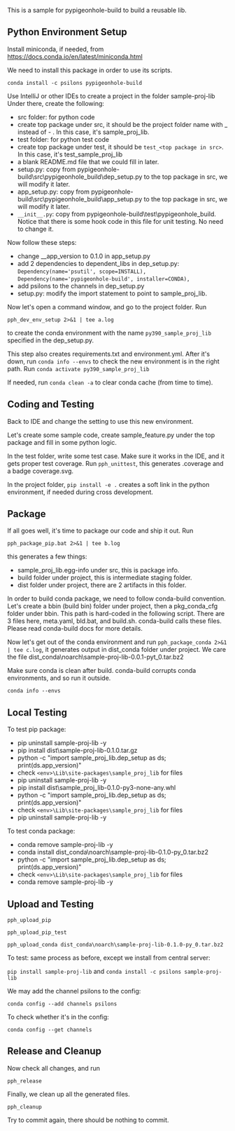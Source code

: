 This is a sample for pypigeonhole-build to build a reusable lib.

## Python Environment Setup

Install miniconda, if needed, from https://docs.conda.io/en/latest/miniconda.html

We need to install this package in order to use its scripts.

```conda install -c psilons pypigeonhole-build```

Use IntelliJ or other IDEs to create a project in the folder sample-proj-lib
Under there, create the following:

- src folder: for python code
- create top package under src, it should be the project folder name 
  with _ instead of - . In this case, it's sample_proj_lib.
- test folder: for python test code
- create top package under test, it should be ```test_<top package in src>```.
  In this case, it's test_sample_proj_lib
- a blank README.md file that we could fill in later.
- setup.py: copy from pypigeonhole-build\src\pypigeonhole_build\dep_setup.py 
  to the top package in src, we will modify it later.
- app_setup.py: copy from pypigeonhole-build\src\pypigeonhole_build\app_setup.py 
  to the top package in src, we will modify it later.
- ```__init__.py```: copy from pypigeonhole-build\test\pypigeonhole_build\.
  Notice that there is some hook code in this file for unit testing. No need
  to change it.

Now follow these steps:
- change __app_version to 0.1.0 in app_setup.py
- add 2 dependencies to dependent_libs in dep_setup.py:  
    ```Dependency(name='psutil', scope=INSTALL),```     
    ```Dependency(name='pypigeonhole-build', installer=CONDA),```
- add psilons to the channels in dep_setup.py 
- setup.py: modify the import statement to point to sample_proj_lib.

Now let's open a command window, and go to the project folder. Run 

```pph_dev_env_setup 2>&1 | tee a.log```

to create the conda environment with the name ```py390_sample_proj_lib``` 
specified in the dep_setup.py.

This step also creates requirements.txt and environment.yml. After it's down,
run ```conda info --envs``` to check the new environment is in the right path.
Run ```conda activate py390_sample_proj_lib```

If needed, run ```conda clean -a``` to clear conda cache (from time to time).

## Coding and Testing
Back to IDE and change the setting to use this new environment.

Let's create some sample code, create sample_feature.py under the top package 
and fill in some python logic. 

In the test folder, write some test case. Make sure it works in the IDE, and
it gets proper test coverage. 
Run ```pph_unittest```, this generates .coverage and a badge coverage.svg.

In the project folder, ```pip install -e .``` creates a soft link in the
python environment, if needed during cross development.


## Package

If all goes well, it's time to package our code and ship it out. Run 

```pph_package_pip.bat 2>&1 | tee b.log``` 

this generates a few things:
- sample_proj_lib.egg-info under src, this is package info.
- build folder under project, this is intermediate staging folder.
- dist folder under project, there are 2 artifacts in this folder.

In order to build conda package, we need to follow conda-build convention.
Let's create a bbin (build bin) folder under project, then a pkg_conda_cfg
folder under bbin. This path is hard-coded in the following script. There
are 3 files here, meta.yaml, bld.bat, and build.sh. conda-build calls these
files. Please read conda-build docs for more details.

Now let's get out of the conda environment and run 
```pph_package_conda 2>&1 | tee c.log```, 
it generates output in dist_conda folder under project. We care the file 
dist_conda\noarch\sample-proj-lib-0.0.1-pyt_0.tar.bz2

Make sure conda is clean after build. conda-build corrupts conda environments,
and so run it outside.

```conda info --envs```

## Local Testing

To test pip package:
- pip uninstall sample-proj-lib -y  
- pip install dist\sample-proj-lib-0.1.0.tar.gz  
- python -c "import sample_proj_lib.dep_setup as ds; print(ds.app_version)"
- check ```<env>\Lib\site-packages\sample_proj_lib``` for files
- pip uninstall sample-proj-lib -y
- pip install dist\sample_proj_lib-0.1.0-py3-none-any.whl
- python -c "import sample_proj_lib.dep_setup as ds; print(ds.app_version)"
- check ```<env>\Lib\site-packages\sample_proj_lib``` for files
- pip uninstall sample-proj-lib -y

To test conda package:
- conda remove sample-proj-lib -y
- conda install dist_conda\noarch\sample-proj-lib-0.1.0-py_0.tar.bz2
- python -c "import sample_proj_lib.dep_setup as ds; print(ds.app_version)"
- check ```<env>\Lib\site-packages\sample_proj_lib``` for files
- conda remove sample-proj-lib -y

## Upload and Testing   

```pph_upload_pip```

```pph_upload_pip_test```

```pph_upload_conda dist_conda\noarch\sample-proj-lib-0.1.0-py_0.tar.bz2```


To test: same process as before, except we install from central server:

```pip install sample-proj-lib``` and ```conda install -c psilons sample-proj-lib```

We may add the channel psilons to the config:

```conda config --add channels psilons```

To check whether it's in the config:

```conda config --get channels```


## Release and Cleanup

Now check all changes, and run

```pph_release```

Finally, we clean up all the generated files.

```pph_cleanup```

Try to commit again, there should be nothing to commit.
